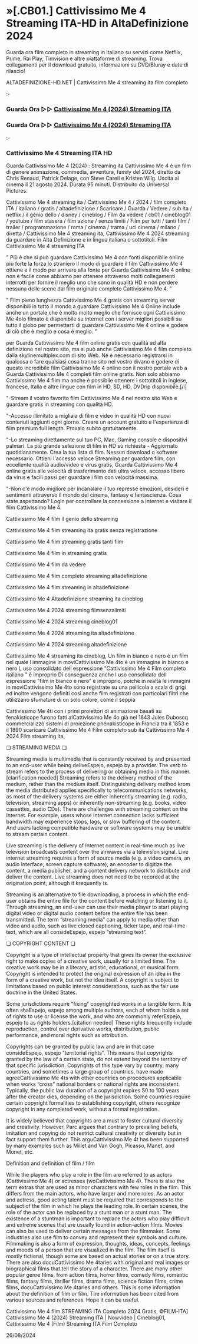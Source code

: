 # »[.CB01.] Cattivissimo Me 4 Streaming ITA-HD in AltaDefinizione 2024

Guarda ora film completo in streaming in italiano su servizi come Netflix, Prime, Rai Play, Timvision e altre piattaforme di streaming. Trova collegamenti per il download gratuito, informazioni su DVD/Bluray e date di rilascio!

ALTADEFINIZIONE-HD.NET | Cattivissimo Me 4 streaming ita film completo

:-

### Guarda Ora ▷▷ [Cattivissimo Me 4 (2024) Streaming ITA](https://t.co/UxD7GCGfVs)

### Guarda Ora ▷▷ [Cattivissimo Me 4 (2024) Streaming ITA](https://t.co/UxD7GCGfVs)

:-

### Cattivissimo Me 4 Streaming ITA HD

Guarda Cattivissimo Me 4 (2024) : Streaming ita Cattivissimo Me 4 è un film di genere animazione, commedia, avventura, family del 2024, diretto da Chris Renaud, Patrick Delage, con Steve Carell e Kristen Wiig. Uscita al cinema il 21 agosto 2024. Durata 95 minuti. Distribuito da Universal Pictures.


Cattivissimo Me 4 streaming ita / Cattivissimo Me 4 / 2024 / film completo ITA / italiano / gratis / altadefinizione / Scaricare / Guarda / Vedere / sub ita / netflix / il genio dello / disney / cineblog / Film da vedere / cb01 / cineblog01 / youtube / film stasera / film azione / senza limiti / Film per tutti / tanti film / trailer / programmazione / roma / cinema / trama / uci cinema / milano / diretta / Cattivissimo Me 4 streaming ita, Cattivissimo Me 4 2024 streaming da guardare in Alta Definizione e in lingua italiana o sottotitoli. Film Cattivissimo Me 4 streaming ITA


" Più è che si può guardare Cattivissimo Me 4 con fonti disponibile online più forte la forza lo straniero il modo di guardare il film Cattivissimo Me 4 ottiene e il modo per arrivare alla fonte per Guarda Cattivissimo Me 4 online non è facile come abbiamo per ottenere attraverso molti collegamenti interrotti per fornire il meglio uno che sono in qualità HD e non perdere nessuna delle scene dal film originale completo Cattivissimo Me 4. "


" Film pieno lunghezza Cattivissimo Me 4 gratis con streaming server disponibili in tutto il mondo a guardare Cattivissimo Me 4 Online include anche un portale che è molto molto meglio che fornisce ogni Cattivissimo Me 4olo filmato è disponibile su internet con i server migliori possibili su tutto il globo per permetterti di guardare Cattivissimo Me 4 online e godere di ciò che è meglio e cosa è meglio. "

per Guarda Cattivissimo Me 4 film online gratis con qualità ad alta definizione nel nostro sito, ma si può anche Cattivissimo Me 4 film completo dalla skylinemultiplex.com di sito Web. Né è necessario registrarsi in qualcosa o fare qualsiasi cosa tranne sito nel vostro divano e godere di questo incredibile film Cattivissimo Me 4 online con il nostro portale web a Guarda Cattivissimo Me 4 completi film online gratis. Non solo abbiamo Cattivissimo Me 4 film ma anche è possibile ottenere i sottotitoli in inglese, francese, Italia e altre lingue con film in HD, SD, HD, DVDrip disponibile.[/i]

"-Stream il vostro favorito film Cattivissimo Me 4 nel nostro sito Web e guardare gratis in streaming con qualità HD.

"-Accesso illimitato a migliaia di film e video in qualità HD con nuovi contenuti aggiunti ogni giorno. Creare un account gratuito e l'esperienza di film premium full length. Provalo subito gratuitamente.

"-Lo streaming direttamente sul tuo PC, Mac, Gaming console e dispositivi palmari. La più grande selezione di film in HD su richiesta - Aggiornato quotidianamente. Crea la tua lista di film. Nessun download o software necessario. Ottieni l'accesso veloce Streaming per guardare film, con eccellente qualità audio/video e virus gratis, Guarda Cattivissimo Me 4 online gratis alle velocità di trasferimento dati ultra veloce, accesso libero da virus e facili passi per guardare i film con velocità massima.

"-Non c'è modo migliore per incanalare il tuo represse emozioni, desideri e sentimenti attraverso il mondo del cinema, fantasy e fantascienza. Cosa state aspettando? Login per controllare la connessione a internet e visitare il film Cattivissimo Me 4.


Cattivissimo Me 4 film il genio dello streaming


Cattivissimo Me 4 film streaming ita gratis senza registrazione


Cattivissimo Me 4 film streaming gratis tanti film


Cattivissimo Me 4 film in streaming gratis


Cattivissimo Me 4 film da vedere


Cattivissimo Me 4 film completo streaming altadefinizione


Cattivissimo Me 4 film streaming in altadefinizione


Cattivissimo Me 4 Altadefinizione streaming ita cineblog


Cattivissimo Me 4 2024 streaming filmsenzalimiti


Cattivissimo Me 4 2024 streaming cineblog01


Cattivissimo Me 4 2024 streaming ita altadefinizione


Cattivissimo Me 4 2024 streaming altadefinizione


Cattivissimo Me 4 streaming ita cineblog, Un film in bianco e nero è un film nel quale l immagine in moviCattivissimo Me 4to è un immagine in bianco e nero L uso consolidato dell espressione "Cattivissimo Me 4 Film completo italiano " è improprio Di conseguenza anche l uso consolidato dell espressione "film in bianco e nero" è improprio, poiché in realtà le immagini in moviCattivissimo Me 4to sono registrate su una pellicola a scala di grigi ed inoltre vengono definiti così anche film registrati con particolari filtri che utilizzano sfumature di un solo colore, come il seppia


Cattivissimo Me 4ti con i primi proiettori di animazione basati su fenakisticope furono fatti alCattivissimo Me 4o già nel 1843 Jules Duboscq commercializzò sistemi di proiezione phénakisticope in Francia tra il 1853 e il 1890 scaricare Cattivissimo Me 4 Film completo sub ita Cattivissimo Me 4 2024 Film streaming ita,


❏ STREAMING MEDIA ❏

Streaming media is multimedia that is constantly received by and presented to an end-user while being deliveEspejo, espejo by a provider. The verb to stream refers to the process of delivering or obtaining media in this manner.[clarification needed] Streaming refers to the delivery method of the medium, rather than the medium itself. Distinguishing delivery method krom the media distributed applies specifically to telecommunications networks, as most of the delivery systems are either inherently streaming (e.g. radio, television, streaming apps) or inherently non-streaming (e.g. books, video cassettes, audio CDs). There are challenges with streaming content on the Internet. For example, users whose Internet connection lacks sufficient bandwidth may experience stops, lags, or slow buffering of the content. And users lacking compatible hardware or software systems may be unable to stream certain content.

Live streaming is the delivery of Internet content in real-time much as live television broadcasts content over the airwaves via a television signal. Live internet streaming requires a form of source media (e.g. a video camera, an audio interface, screen capture software), an encoder to digitize the content, a media publisher, and a content delivery network to distribute and deliver the content. Live streaming does not need to be recorded at the origination point, although it krequently is.

Streaming is an alternative to file downloading, a process in which the end-user obtains the entire file for the content before watching or listening to it. Through streaming, an end-user can use their media player to start playing digital video or digital audio content before the entire file has been transmitted. The term “streaming media” can apply to media other than video and audio, such as live closed captioning, ticker tape, and real-time text, which are all consideEspejo, espejo “streaming text”.


❏ COPYRIGHT CONTENT ❏

Copyright is a type of intellectual property that gives its owner the exclusive right to make copies of a creative work, usually for a limited time. The creative work may be in a literary, artistic, educational, or musical form. Copyright is intended to protect the original expression of an idea in the form of a creative work, but not the idea itself. A copyright is subject to limitations based on public interest considerations, such as the fair use doctrine in the United States.

Some jurisdictions require “fixing” copyrighted works in a tangible form. It is often shaEspejo, espejo among multiple authors, each of whom holds a set of rights to use or license the work, and who are commonly referEspejo, espejo to as rights holders.[citation needed] These rights krequently include reproduction, control over derivative works, distribution, public performance, and moral rights such as attribution.

Copyrights can be granted by public law and are in that case consideEspejo, espejo “territorial rights”. This means that copyrights granted by the law of a certain state, do not extend beyond the territory of that specific jurisdiction. Copyrights of this type vary by country; many countries, and sometimes a large group of countries, have made agreeCattivissimo Me 4ts with other countries on procedures applicable when works “cross” national borders or national rights are inconsistent. Typically, the public law duration of a copyright expires 50 to 100 years after the creator dies, depending on the jurisdiction. Some countries require certain copyright formalities to establishing copyright, others recognize copyright in any completed work, without a formal registration.

It is widely believed that copyrights are a must to foster cultural diversity and creativity. However, Parc argues that contrary to prevailing beliefs, imitation and copying do not restrict cultural creativity or diversity but in fact support them further. This arguCattivissimo Me 4t has been supported by many examples such as Millet and Van Gogh, Picasso, Manet, and Monet, etc.

Definition and definition of film / film

While the players who play a role in the film are referred to as actors (Cattivissimo Me 4) or actresses (woCattivissimo Me 4). There is also the term extras that are used as minor characters with few roles in the film. This differs from the main actors, who have larger and more roles. As an actor and actress, good acting talent must be required that corresponds to the subject of the film in which he plays the leading role. In certain scenes, the role of the actor can be replaced by a stunt man or a stunt man. The existence of a stuntman is important to replace the actors who play difficult and extreme scenes that are usually found in action-action films. Movies can also be used to deliver certain messages from the filmmaker. Some industries also use film to convey and represent their symbols and culture. Filmmaking is also a form of expression, thoughts, ideas, concepts, feelings and moods of a person that are visualized in the film. The film itself is mostly fictional, though some are based on actual stories or on a true story. There are also docuCattivissimo Me 4taries with original and real images or biographical films that tell the story of a character. There are many other popular genre films, from action films, horror films, comedy films, romantic films, fantasy films, thriller films, drama films, science fiction films, crime films, docuCattivissimo Me 4taries and others. This is some information about the definition of film or film. The information has been cited from various sources and references. Hope it can be useful.

Cattivissimo Me 4 film STREAMING ITA Completo 2024 Gratis, ©FILM-ITA] Cattivissimo Me 4 (2024) Streaming ITA | Nowvideo | Cineblog01, Cattivissimo Me 4 (Film) Streaming ITA Film Completo

26/08/2024

